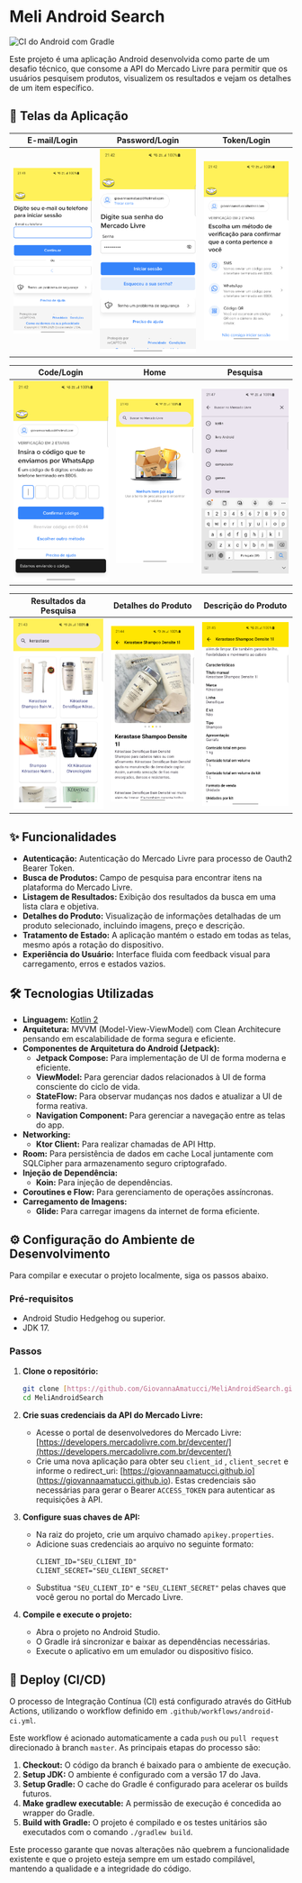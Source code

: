 # Meli Android Search

![CI do Android com Gradle](https://github.com/GiovannaAmatucci/MeliAndroidSearch/actions/workflows/android-ci.yml/badge.svg)

Este projeto é uma aplicação Android desenvolvida como parte de um desafio técnico, que consome a API do Mercado Livre para permitir que os usuários pesquisem produtos, visualizem os resultados e vejam os detalhes de um item específico.

## 📸 Telas da Aplicação

|                      E-mail/Login                      |                      Password/Login                      |                           Token/Login                            |
|:------------------------------------------------------:|:--------------------------------------------------------:|:----------------------------------------------------------------:|
| ![Tela de Login E-mail](assets/login-email-screen.png) | ![Tela de Login Senha](assets/login-password-screen.png) | ![Tela de Login Token](assets/login-token-screen.png) 

|                         Code/Login                         |                          Home                           |                           Pesquisa                            |
|:----------------------------------------------------------:|:-------------------------------------------------------:|:----------------------------------------------------------------:|
| ![Tela Login Token WhatsApp](assets/login-code-screen.png) | ![Tela Home de Pesquisa](assets/home-search-screen.png) | ![Tela de Histórico da Pesquisa](assets/list-search-screen.png) 

|                   Resultados da Pesquisa                    |                       Detalhes do Produto                      |                       Descrição do Produto                       |
|:---------------------------------------------:|:------------------------------------------------------------------:|:----------------------------------------------------------------:|
| ![Tela de Resultados da Pesquisa](assets/search-result-screen.png) | ![Tela de Detalhes do Produto](assets/product-details-screen.png) | ![Tela de Descrição do Produto](assets/product-description-screen.png) |

## ✨ Funcionalidades

* **Autenticação:** Autenticação do Mercado Livre para processo de Oauth2 Bearer Token.
* **Busca de Produtos:** Campo de pesquisa para encontrar itens na plataforma do Mercado Livre.
* **Listagem de Resultados:** Exibição dos resultados da busca em uma lista clara e objetiva.
* **Detalhes do Produto:** Visualização de informações detalhadas de um produto selecionado, incluindo imagens, preço e descrição.
* **Tratamento de Estado:** A aplicação mantém o estado em todas as telas, mesmo após a rotação do dispositivo.
* **Experiência do Usuário:** Interface fluida com feedback visual para carregamento, erros e estados vazios.

## 🛠️ Tecnologias Utilizadas

* **Linguagem:** [Kotlin 2](https://kotlinlang.org/)
* **Arquitetura:** MVVM (Model-View-ViewModel) com Clean Architecure pensando em escalabilidade de forma segura e eficiente.
* **Componentes de Arquitetura do Android (Jetpack):**
    * **Jetpack Compose:** Para implementação de UI de forma moderna e eficiente.
    * **ViewModel:** Para gerenciar dados relacionados à UI de forma consciente do ciclo de vida.
    * **StateFlow:** Para observar mudanças nos dados e atualizar a UI de forma reativa.
    * **Navigation Component:** Para gerenciar a navegação entre as telas do app.
* **Networking:**
    * **Ktor Client:** Para realizar chamadas de API Http.
* **Room:** Para persistência de dados em cache Local juntamente com SQLCipher para armazenamento seguro criptografado.
* **Injeção de Dependência:**
    * **Koin:** Para injeção de dependências.
* **Coroutines e Flow:** Para gerenciamento de operações assíncronas.
* **Carregamento de Imagens:**
    * **Glide:** Para carregar imagens da internet de forma eficiente.

## ⚙️ Configuração do Ambiente de Desenvolvimento

Para compilar e executar o projeto localmente, siga os passos abaixo.

### Pré-requisitos

* Android Studio Hedgehog ou superior.
* JDK 17.

### Passos

1.  **Clone o repositório:**
    ```bash
    git clone [https://github.com/GiovannaAmatucci/MeliAndroidSearch.git](https://github.com/GiovannaAmatucci/MeliAndroidSearch.git)
    cd MeliAndroidSearch
    ```

2.  **Crie suas credenciais da API do Mercado Livre:**
    * Acesse o portal de desenvolvedores do Mercado Livre: [https://developers.mercadolivre.com.br/devcenter/](https://developers.mercadolivre.com.br/devcenter/)
    * Crie uma nova aplicação para obter seu `client_id` , `client_secret` e informe o redirect_uri: [https://giovannaamatucci.github.io] (https://giovannaamatucci.github.io). Estas credenciais são necessárias para gerar o Bearer `ACCESS_TOKEN` para autenticar as requisições à API.

3.  **Configure suas chaves de API:**
    * Na raiz do projeto, crie um arquivo chamado `apikey.properties`.
    * Adicione suas credenciais ao arquivo no seguinte formato:
        ```properties
        CLIENT_ID="SEU_CLIENT_ID"
        CLIENT_SECRET="SEU_CLIENT_SECRET"
        ```
    * Substitua `"SEU_CLIENT_ID"` e `"SEU_CLIENT_SECRET"` pelas chaves que você gerou no portal do Mercado Livre.

4.  **Compile e execute o projeto:**
    * Abra o projeto no Android Studio.
    * O Gradle irá sincronizar e baixar as dependências necessárias.
    * Execute o aplicativo em um emulador ou dispositivo físico.

## 🚀 Deploy (CI/CD)

O processo de Integração Contínua (CI) está configurado através do GitHub Actions, utilizando o workflow definido em `.github/workflows/android-ci.yml`.

Este workflow é acionado automaticamente a cada `push` ou `pull request` direcionado à branch `master`. As principais etapas do processo são:

1.  **Checkout:** O código da branch é baixado para o ambiente de execução.
2.  **Setup JDK:** O ambiente é configurado com a versão 17 do Java.
3.  **Setup Gradle:** O cache do Gradle é configurado para acelerar os builds futuros.
4.  **Make gradlew executable:** A permissão de execução é concedida ao wrapper do Gradle.
5.  **Build with Gradle:** O projeto é compilado e os testes unitários são executados com o comando `./gradlew build`.

Este processo garante que novas alterações não quebrem a funcionalidade existente e que o projeto esteja sempre em um estado compilável, mantendo a qualidade e a integridade do código.
